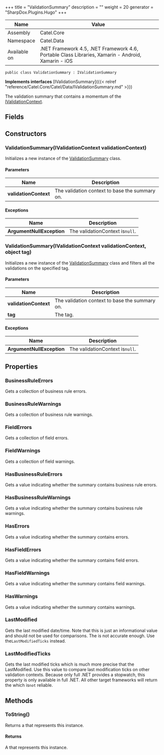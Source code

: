 

+++
title = "ValidationSummary" 
description = ""
weight = 20
generator = "SharpDox.Plugins.Hugo"
+++

Name|Value
---|---
Assembly|Catel.Core
Namespace|Catel.Data
Available on|.NET Framework 4.5, .NET Framework 4.6, Portable Class Libraries, Xamarin - Android, Xamarin - iOS

```
public class ValidationSummary : IValidationSummary
```

**Implements interfaces**
[IValidationSummary]({{&lt; relref "reference/Catel.Core/Catel/Data/IValidationSummary.md" &gt;}})

The validation summary that contains a momentum of the [IValidationContext](#).

## Fields

## Constructors

### ValidationSummary(IValidationContext validationContext)

Initializes a new instance of the [ValidationSummary](#) class.

#### Parameters

Name|Description
---|---
**validationContext**|The validation context to base the summary on.

#### Exceptions

Name|Description
---|---
**ArgumentNullException**|The validationContext is`null`.

### ValidationSummary(IValidationContext validationContext, object tag)

Initializes a new instance of the [ValidationSummary](#) class and filters all the validations on the specified tag.

#### Parameters

Name|Description
---|---
**validationContext**|The validation context to base the summary on.
**tag**|The tag.

#### Exceptions

Name|Description
---|---
**ArgumentNullException**|The validationContext is`null`.

## Properties

### BusinessRuleErrors

Gets a collection of business rule errors.

### BusinessRuleWarnings

Gets a collection of business rule warnings.

### FieldErrors

Gets a collection of field errors.

### FieldWarnings

Gets a collection of field warnings.

### HasBusinessRuleErrors

Gets a value indicating whether the summary contains business rule errors.

### HasBusinessRuleWarnings

Gets a value indicating whether the summary contains business rule warnings.

### HasErrors

Gets a value indicating whether the summary contains errors.

### HasFieldErrors

Gets a value indicating whether the summary contains field errors.

### HasFieldWarnings

Gets a value indicating whether the summary contains field warnings.

### HasWarnings

Gets a value indicating whether the summary contains warnings.

### LastModified

Gets the last modified date/time. Note that this is just an informational value and should not be used for comparisons. The is not accurate enough. Use the`LastModifiedTicks` instead.

### LastModifiedTicks

Gets the last modified ticks which is much more precise that the LastModified. Use this value to compare last modification ticks on other validation contexts. Because only full .NET provides a stopwatch, this property is only available in full .NET. All other target frameworks will return the which is`not` reliable.

## Methods

### ToString()

Returns a that represents this instance.

#### Returns

A that represents this instance.

